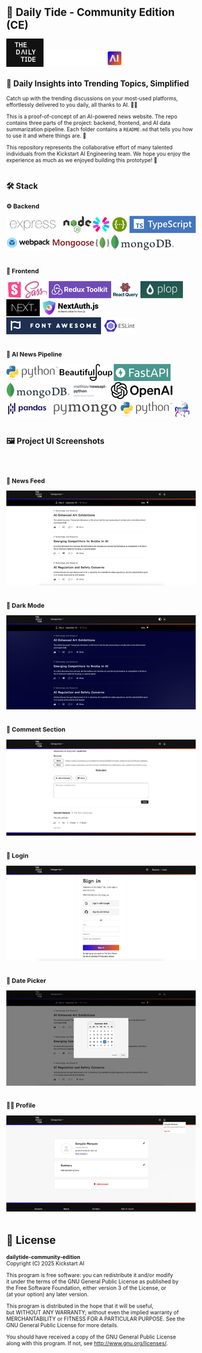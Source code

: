 # 🌊 Daily Tide - Community Edition (CE)

<img src="https://github.com/Kickstartai-product/dailytide-community-edition/blob/main/repo-assets/logo.png?raw=true" height="75" /> <img src="https://github.com/Kickstartai-product/dailytide-community-edition/blob/main/repo-assets/logo-kai.svg?raw=true" height="45" />

## 📰 Daily Insights into Trending Topics, Simplified

Catch up with the trending discussions on your most-used platforms, effortlessly delivered to you daily, all thanks to AI. 🤖✨<br>

This is a proof-of-concept of an AI-powered news website. The repo contains three parts of the project: backend, frontend, and AI data summarization pipeline. Each folder contains a `README.md` that tells you how to use it and where things are. 📂<br>

This repository represents the collaborative effort of many talented individuals from the Kickstart AI Engineering team. We hope you enjoy the experience as much as we enjoyed building this prototype! 🎉<br><br>

## 🛠️ Stack

### ⚙️ Backend

<img src="https://github.com/Kickstartai-product/dailytide-community-edition/blob/main/repo-assets/expressjs.png?raw=true" height="45" /> <img src="https://github.com/Kickstartai-product/dailytide-community-edition/blob/main/repo-assets/nodejs.svg?raw=true" height="45" /> <img src="https://github.com/Kickstartai-product/dailytide-community-edition/blob/main/repo-assets/jwt.svg?raw=true" height="45" /> <img src="https://github.com/Kickstartai-product/dailytide-community-edition/blob/main/repo-assets/swagger.png?raw=true" height="45" /> <img src="https://github.com/Kickstartai-product/dailytide-community-edition/blob/main/repo-assets/typescript.png?raw=true" height="45" /> <img src="https://github.com/Kickstartai-product/dailytide-community-edition/blob/main/repo-assets/webpack.png?raw=true" height="45" /> <img src="https://github.com/Kickstartai-product/dailytide-community-edition/blob/main/repo-assets/mongoose.png?raw=true" height="45" /> <img src="https://github.com/Kickstartai-product/dailytide-community-edition/blob/main/repo-assets/mongodb.png?raw=true" height="45" /><br><br>

### 🎨 Frontend

<img src="https://github.com/Kickstartai-product/dailytide-community-edition/blob/main/repo-assets/storybook.png?raw=true" height="45" /> <img src="https://github.com/Kickstartai-product/dailytide-community-edition/blob/main/repo-assets/sass.png?raw=true" height="45" /> <img src="https://github.com/Kickstartai-product/dailytide-community-edition/blob/main/repo-assets/redux-toolkit.png?raw=true" height="45" /> <img src="https://github.com/Kickstartai-product/dailytide-community-edition/blob/main/repo-assets/react-query.png?raw=true" height="45" /> <img src="https://github.com/Kickstartai-product/dailytide-community-edition/blob/main/repo-assets/plopjs.png?raw=true" height="45" /> <img src="https://github.com/Kickstartai-product/dailytide-community-edition/blob/main/repo-assets/nextjs.png?raw=true" height="45" /> <img src="https://github.com/Kickstartai-product/dailytide-community-edition/blob/main/repo-assets/next-auth.png?raw=true" height="45" /> <img src="https://github.com/Kickstartai-product/dailytide-community-edition/blob/main/repo-assets/font-awesome.png?raw=true" height="45" /> <img src="https://github.com/Kickstartai-product/dailytide-community-edition/blob/main/repo-assets/eslint.png?raw=true" height="45" /><br><br>

### 🤖 AI News Pipeline

<img src="https://github.com/Kickstartai-product/dailytide-community-edition/blob/main/repo-assets/python.png?raw=true" height="45" /> <img src="https://github.com/Kickstartai-product/dailytide-community-edition/blob/main/repo-assets/beautifulsoup.png?raw=true" height="45" /> <img src="https://github.com/Kickstartai-product/dailytide-community-edition/blob/main/repo-assets/fastapi.png?raw=true" height="45" /> <img src="https://github.com/Kickstartai-product/dailytide-community-edition/blob/main/repo-assets/mongodb.png?raw=true" height="45" /> <img src="https://github.com/Kickstartai-product/dailytide-community-edition/blob/main/repo-assets/newsapi-python.png?raw=true" height="45" /> <img src="https://github.com/Kickstartai-product/dailytide-community-edition/blob/main/repo-assets/openai.png?raw=true" height="45" /> <img src="https://github.com/Kickstartai-product/dailytide-community-edition/blob/main/repo-assets/pandas.png?raw=true" height="45" /> <img src="https://github.com/Kickstartai-product/dailytide-community-edition/blob/main/repo-assets/pymongo.png?raw=true" height="45" /> <img src="https://github.com/Kickstartai-product/dailytide-community-edition/blob/main/repo-assets/python.png?raw=true" height="45" /> <img src="https://github.com/Kickstartai-product/dailytide-community-edition/blob/main/repo-assets/uvicorn.png?raw=true" height="45" /><br><br>

## 🖼️ Project UI Screenshots

<br><br>

### 📰 News Feed

![News feed](https://github.com/Kickstartai-product/dailytide-community-edition/blob/main/repo-assets/news-feed.jpg?raw=true)
<br><br>

### 🌙 Dark Mode

![Dark mode](https://github.com/Kickstartai-product/dailytide-community-edition/blob/main/repo-assets/dark-mode.jpg?raw=true)
<br><br>

### 💬 Comment Section

![Comment section](https://github.com/Kickstartai-product/dailytide-community-edition/blob/main/repo-assets/comment-section.jpg?raw=true)
<br><br>

### 🔐 Login

![Login](https://github.com/Kickstartai-product/dailytide-community-edition/blob/main/repo-assets/login.jpg?raw=true)
<br><br>

### 📅 Date Picker

![Date picker](https://github.com/Kickstartai-product/dailytide-community-edition/blob/main/repo-assets/date-picker.jpg?raw=true)
<br><br>

### 🧑‍💻 Profile

![Profile](https://github.com/Kickstartai-product/dailytide-community-edition/blob/main/repo-assets/profile.jpg?raw=true)
<br><br>

# 📜 License

**dailytide-community-edition**  
Copyright (C) 2025 Kickstart AI

This program is free software: you can redistribute it and/or modify  
it under the terms of the GNU General Public License as published by  
the Free Software Foundation, either version 3 of the License, or  
(at your option) any later version.

This program is distributed in the hope that it will be useful,  
but WITHOUT ANY WARRANTY; without even the implied warranty of  
MERCHANTABILITY or FITNESS FOR A PARTICULAR PURPOSE. See the  
GNU General Public License for more details.

You should have received a copy of the GNU General Public License  
along with this program. If not, see <http://www.gnu.org/licenses/>.
